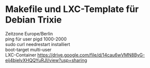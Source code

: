 # Makefile und LXC-Template für Debian Trixie
Zeitzone Europe/Berlin\
ping für user pigd 1000-2000\
sudo curl needrestart installiert\
boot-target multi-user\
LXC-Container https://drive.google.com/file/d/14cau6wVMN8ByG-eij4bjelvXHQQYuRJI/view?usp=sharing
